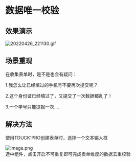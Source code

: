 # 数据唯一校验


## 效果演示

![20220426_221130.gif](https://oss.tduckcloud.com/1650982424699-f05b2df5-6d99-4b8f-924b-41aee19b0477.gif)

## 场景重现

在收集表单时，是不是也会有疑问：

1.我怎么让已经填过的手机号不要再次提交呢？

2.这个身份证已经填过了，又提交了一次数据都乱了！

3.一个学号只能提报一次....

## 解决方法

使用TDUCK'PRO创建表单时，选择一个文本输入框

![image.png](https://oss.tduckcloud.com/1650981193515-8f5eef51-24ad-4527-aeb0-0254e59307a8.png)<br />选中组件，点击开启不可重复即可完成表单维度的数据去重校验

